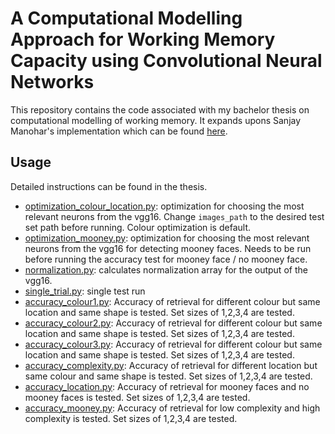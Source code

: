 # A Computational Modelling Approach for Working Memory Capacity using Convolutional Neural Networks

This repository contains the code associated with my bachelor thesis on computational modelling of working memory. It expands upons Sanjay Manohar's implementation which can be found [here](http://www.smanohar.com/wp/wm/download.html).
## Usage
Detailed instructions can be found in the thesis.
* [optimization_colour_location.py](./optimization_colour_location.py): optimization for choosing the most relevant neurons from the vgg16. Change `images_path` to the desired test set path before running. Colour optimization is default.
* [optimization_mooney.py](./optimization_mooney.py): optimization for choosing the most relevant neurons from the vgg16 for detecting mooney faces. Needs to be run before running the accuracy test for mooney face / no mooney face.
* [normalization.py](./normalization.py): calculates normalization array for the output of the vgg16.
* [single_trial.py](./single_trial.py): single test run
* [accuracy_colour1.py](./accuracy_colour1.py): Accuracy of retrieval for different colour but same location and same shape is tested. Set sizes of 1,2,3,4 are tested.
* [accuracy_colour2.py](./accuracy_colour2.py):  Accuracy of retrieval for different colour but same location and same shape is tested. Set sizes of 1,2,3,4 are tested.
* [accuracy_colour3.py](./accuracy_colour3.py):  Accuracy of retrieval for different colour but same location and same shape is tested. Set sizes of 1,2,3,4 are tested.
* [accuracy_complexity.py](./accuracy_complexity.py):  Accuracy of retrieval for different location but same colour and same shape is tested. Set sizes of 1,2,3,4 are tested.
* [accuracy_location.py](./accuracy_location.py):  Accuracy of retrieval for mooney faces and no mooney faces is tested. Set sizes of 1,2,3,4 are tested.
* [accuracy_mooney.py](./accuracy_mooney.py):  Accuracy of retrieval for low complexity and high complexity is tested. Set sizes of 1,2,3,4 are tested.
